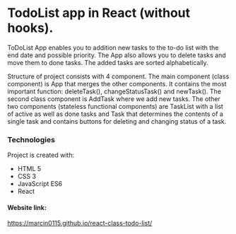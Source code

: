 # TodoList app in React (without hooks).

ToDoList App enables you to addition new tasks to the to-do list with the end date and possible priority.
The App also allows you to delete tasks and move them to done tasks.
The added tasks are sorted alphabetically.

Structure of project consists with 4 component.
The main component (class component) is App that merges the other components. 
It contains the most important function: deleteTask(), changeStatusTask() and newTask().
The second class component is AddTask where we add new tasks.
The other two components (stateless functional components) are TaskList with a list of active as well as done tasks and Task that determines the contents of a single task and contains buttons for deleting and changing status of a task.

### Technologies
Project is created with:

* HTML 5
* CSS 3
* JavaScript ES6
* React

#### Website link:
https://marcin0115.github.io/react-class-todo-list/
